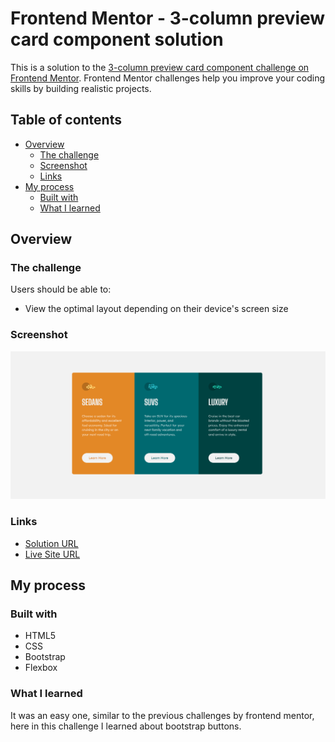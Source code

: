 # Frontend Mentor - 3-column preview card component solution

This is a solution to the [3-column preview card component challenge on Frontend Mentor](https://www.frontendmentor.io/challenges/3column-preview-card-component-pH92eAR2-). Frontend Mentor challenges help you improve your coding skills by building realistic projects. 

## Table of contents

- [Overview](#overview)
  - [The challenge](#the-challenge)
  - [Screenshot](#screenshot)
  - [Links](#links)
- [My process](#my-process)
  - [Built with](#built-with)
  - [What I learned](#what-i-learned)

## Overview

### The challenge

Users should be able to:

- View the optimal layout depending on their device's screen size

### Screenshot

![](images/Screenshot.png)

### Links

- [Solution URL](https://github.com/mdajmalshadab/Front-End-Projects/tree/Practice-Projects/3-Column-Preview-Card-Component)
- [Live Site URL](https://mdajmalshadab.github.io/Front-End-Projects/3-Column-Preview-Card-Component/index.html)

## My process

### Built with

- HTML5
- CSS
- Bootstrap 
- Flexbox


### What I learned

It was an easy one, similar to the previous challenges by frontend mentor, here in this challenge I learned about bootstrap buttons.
